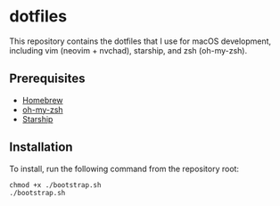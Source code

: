 # dotfiles

This repository contains the dotfiles that I use for macOS development, including vim (neovim + nvchad), starship, and zsh (oh-my-zsh).

## Prerequisites

- [Homebrew](https://brew.sh/)
- [oh-my-zsh](https://ohmyz.sh/#install)
- [Starship](https://starship.rs/installing/)

## Installation

To install, run the following command from the repository root:

```shell
chmod +x ./bootstrap.sh
./bootstrap.sh
```

